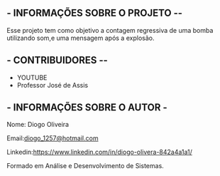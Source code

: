 ## - INFORMAÇÕES SOBRE O PROJETO -- #
Esse projeto tem como objetivo a contagem regressiva de uma bomba utilizando som,e uma mensagem  após a explosão.



## - CONTRIBUIDORES -- #
 - YOUTUBE
 - Professor José de Assis


## - INFORMAÇÕES SOBRE O AUTOR  - ## 


Nome: Diogo Oliveira

Email:diogo_1257@hotmail.com

Linkedin:https://www.linkedin.com/in/diogo-olivera-842a4a1a1/

Formado em Análise e Desenvolvimento de Sistemas.